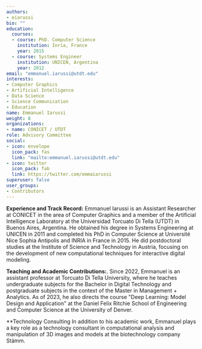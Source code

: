 ```yaml
---
authors:
- eiarussi
bio: ""
education:
  courses:
  - course: PhD. Computer Science
    institution: Inria, France
    year: 2015
  - course: Systems Engineer
    institution: UNICEN, Argentina
    year: 2012
email: "emmanuel.iarussi@utdt.edu"
interests:
- Computer Graphics
- Artificial Intelligence
- Data Science
- Science Communication
- Education
name: Emmanuel Iarussi
weight: 8
organizations:
- name: CONICET / UTDT
role: Advisory Committee
social:
- icon: envelope
  icon_pack: fas
  link: "mailto:emmanuel.iarussi@utdt.edu"
- icon: twitter
  icon_pack: fab
  link: https://twitter.com/emmaiarussi
superuser: false
user_groups:
- Contributors
---
```


**Experience and Track Record:**
Emmanuel Iarussi is an Assistant Researcher at CONICET in the area of Computer Graphics and a member of the Artificial Intelligence Laboratory at the Universidad Torcuato Di Tella (UTDT) in Buenos Aires, Argentina. 
He obtained his degree in Systems Engineering at UNICEN in 2011 and completed his PhD in Computer Science at Université Nice Sophia Antipolis and INRIA in France in 2015. 
He did postdoctoral studies at the Institute of Science and Technology in Austria, focusing on the development of new computational techniques for interactive digital modeling.

**Teaching and Academic Contributions:**.
Since 2022, Emmanuel is an assistant professor at Torcuato Di Tella University, where he teaches undergraduate subjects for the Bachelor in Digital Technology and postgraduate subjects in the context of the Master in Management + Analytics. 
As of 2023, he also directs the course "Deep Learning: Model Design and Application" at the Daniel Felix Ritchie School of Engineering and Computer Science at the University of Denver.

**Technology Consulting
In addition to his academic work, Emmanuel plays a key role as a technology consultant in computational analysis and manipulation of 3D images and models at the biotechnology company Stämm.